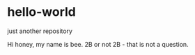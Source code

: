 # hello-world
just another repository

Hi honey, my name is bee. 
2B or not 2B -
that is not a question. 
